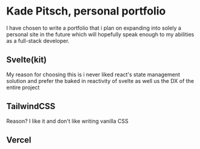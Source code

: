 # Kade Pitsch, personal portfolio
I have chosen to write a portfolio that i plan on expanding into solely a personal site in the future which will hopefully speak enough to my abilities as a full-stack developer.
## Svelte(kit)
My reason for choosing this is i never liked react's state management solution and prefer the baked in reactivity of svelte as well us the DX of the entire project
## TailwindCSS
Reason? I like it and don't like writing vanilla CSS
## Vercel
